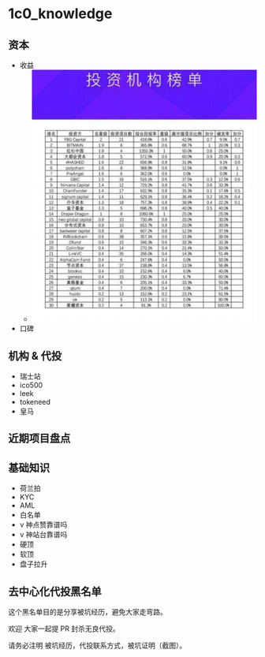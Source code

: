# 1c0_knowledge

## 资本
+ 收益
    * ![capitals](pics/capitals.jpg)
+ 口碑

## 机构 & 代投
+ 瑞士站
+ ico500
+ leek
+ tokeneed
+ 皇马

## 近期项目盘点

## 基础知识

+ 荷兰拍
+ KYC
+ AML
+ 白名单
+ v 神点赞靠谱吗
+ v 神站台靠谱吗
+ 硬顶
+ 软顶
+ 盘子拉升


## 去中心化代投黑名单

这个黑名单目的是分享被坑经历，避免大家走弯路。

欢迎 大家一起提 PR 封杀无良代投。

请务必注明 被坑经历，代投联系方式，被坑证明（截图）。
